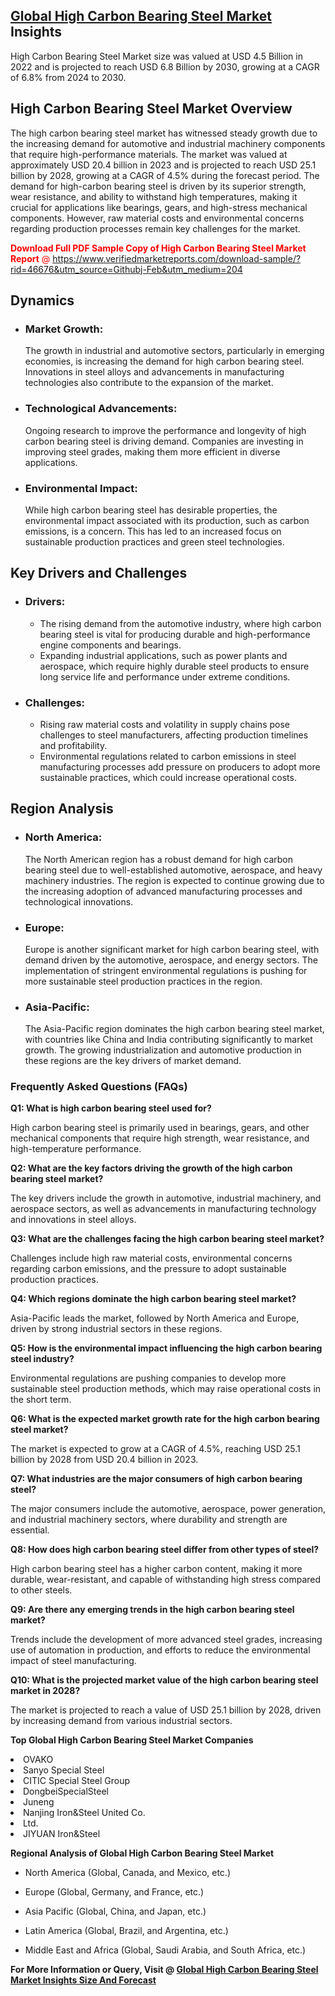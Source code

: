 <h2><a href="https://www.verifiedmarketreports.com/download-sample/?rid=46676&amp;utm_source=Githubj&amp;utm_medium=204" target="_blank">Global High Carbon Bearing Steel Market</a> Insights</h2><p>High Carbon Bearing Steel Market size was valued at USD 4.5 Billion in 2022 and is projected to reach USD 6.8 Billion by 2030, growing at a CAGR of 6.8% from 2024 to 2030.</p><p> <h2>High Carbon Bearing Steel Market Overview</h2> <p>The high carbon bearing steel market has witnessed steady growth due to the increasing demand for automotive and industrial machinery components that require high-performance materials. The market was valued at approximately USD 20.4 billion in 2023 and is projected to reach USD 25.1 billion by 2028, growing at a CAGR of 4.5% during the forecast period. The demand for high-carbon bearing steel is driven by its superior strength, wear resistance, and ability to withstand high temperatures, making it crucial for applications like bearings, gears, and high-stress mechanical components. However, raw material costs and environmental concerns regarding production processes remain key challenges for the market. <br><p><span class=""><span style="color: #ff0000;"><strong>Download Full PDF Sample Copy of High Carbon Bearing Steel Market Report</strong> @ </span><a href="https://www.verifiedmarketreports.com/download-sample/?rid=46676&amp;utm_source=Githubj-Feb&amp;utm_medium=204" target="_blank">https://www.verifiedmarketreports.com/download-sample/?rid=46676&amp;utm_source=Githubj-Feb&amp;utm_medium=204</a></span></p></p> <h2>Dynamics</h2> <ul> <li><h3>Market Growth: </h3>The growth in industrial and automotive sectors, particularly in emerging economies, is increasing the demand for high carbon bearing steel. Innovations in steel alloys and advancements in manufacturing technologies also contribute to the expansion of the market.</li> <li><h3>Technological Advancements: </h3>Ongoing research to improve the performance and longevity of high carbon bearing steel is driving demand. Companies are investing in improving steel grades, making them more efficient in diverse applications.</li> <li><h3>Environmental Impact: </h3>While high carbon bearing steel has desirable properties, the environmental impact associated with its production, such as carbon emissions, is a concern. This has led to an increased focus on sustainable production practices and green steel technologies.</li> </ul> <h2>Key Drivers and Challenges</h2> <ul> <li><h3>Drivers:</h3> <ul> <li>The rising demand from the automotive industry, where high carbon bearing steel is vital for producing durable and high-performance engine components and bearings.</li> <li>Expanding industrial applications, such as power plants and aerospace, which require highly durable steel products to ensure long service life and performance under extreme conditions.</li> </ul> </li> <li><h3>Challenges:</h3> <ul> <li>Rising raw material costs and volatility in supply chains pose challenges to steel manufacturers, affecting production timelines and profitability.</li> <li>Environmental regulations related to carbon emissions in steel manufacturing processes add pressure on producers to adopt more sustainable practices, which could increase operational costs.</li> </ul> </li> </ul> <h2>Region Analysis</h2> <ul> <li><h3>North America:</h3> The North American region has a robust demand for high carbon bearing steel due to well-established automotive, aerospace, and heavy machinery industries. The region is expected to continue growing due to the increasing adoption of advanced manufacturing processes and technological innovations.</li> <li><h3>Europe:</h3> Europe is another significant market for high carbon bearing steel, with demand driven by the automotive, aerospace, and energy sectors. The implementation of stringent environmental regulations is pushing for more sustainable steel production practices in the region.</li> <li><h3>Asia-Pacific:</h3> The Asia-Pacific region dominates the high carbon bearing steel market, with countries like China and India contributing significantly to market growth. The growing industrialization and automotive production in these regions are the key drivers of market demand.</li> </ul> <h3>Frequently Asked Questions (FAQs)</h3> <p><b>Q1: What is high carbon bearing steel used for?</b></p> <p>High carbon bearing steel is primarily used in bearings, gears, and other mechanical components that require high strength, wear resistance, and high-temperature performance.</p> <p><b>Q2: What are the key factors driving the growth of the high carbon bearing steel market?</b></p> <p>The key drivers include the growth in automotive, industrial machinery, and aerospace sectors, as well as advancements in manufacturing technology and innovations in steel alloys.</p> <p><b>Q3: What are the challenges facing the high carbon bearing steel market?</b></p> <p>Challenges include high raw material costs, environmental concerns regarding carbon emissions, and the pressure to adopt sustainable production practices.</p> <p><b>Q4: Which regions dominate the high carbon bearing steel market?</b></p> <p>Asia-Pacific leads the market, followed by North America and Europe, driven by strong industrial sectors in these regions.</p> <p><b>Q5: How is the environmental impact influencing the high carbon bearing steel industry?</b></p> <p>Environmental regulations are pushing companies to develop more sustainable steel production methods, which may raise operational costs in the short term.</p> <p><b>Q6: What is the expected market growth rate for the high carbon bearing steel market?</b></p> <p>The market is expected to grow at a CAGR of 4.5%, reaching USD 25.1 billion by 2028 from USD 20.4 billion in 2023.</p> <p><b>Q7: What industries are the major consumers of high carbon bearing steel?</b></p> <p>The major consumers include the automotive, aerospace, power generation, and industrial machinery sectors, where durability and strength are essential.</p> <p><b>Q8: How does high carbon bearing steel differ from other types of steel?</b></p> <p>High carbon bearing steel has a higher carbon content, making it more durable, wear-resistant, and capable of withstanding high stress compared to other steels.</p> <p><b>Q9: Are there any emerging trends in the high carbon bearing steel market?</b></p> <p>Trends include the development of more advanced steel grades, increasing use of automation in production, and efforts to reduce the environmental impact of steel manufacturing.</p> <p><b>Q10: What is the projected market value of the high carbon bearing steel market in 2028?</b></p> <p>The market is projected to reach a value of USD 25.1 billion by 2028, driven by increasing demand from various industrial sectors.</p> </p><p><strong>Top Global High Carbon Bearing Steel Market Companies</strong></p><div data-test-id=""><p><li>OVAKO</li><li> Sanyo Special Steel</li><li> CITIC Special Steel Group</li><li> DongbeiSpecialSteel</li><li> Juneng</li><li> Nanjing Iron&Steel United Co.</li><li>Ltd.</li><li> JIYUAN Iron&Steel</li></p><div><strong>Regional Analysis of&nbsp;Global High Carbon Bearing Steel Market</strong></div><ul><li dir="ltr"><p dir="ltr">North America&nbsp;(Global, Canada, and Mexico, etc.)</p></li><li dir="ltr"><p dir="ltr">Europe (Global, Germany, and France, etc.)</p></li><li dir="ltr"><p dir="ltr">Asia Pacific&nbsp;(Global, China, and Japan, etc.)</p></li><li dir="ltr"><p dir="ltr">Latin America&nbsp;(Global, Brazil, and Argentina, etc.)</p></li><li dir="ltr">Middle East and Africa&nbsp;(Global, Saudi Arabia, and South Africa, etc.)</li></ul><p><strong>For More Information or Query, Visit @&nbsp;</strong><strong><a href="https://www.verifiedmarketreports.com/product/global-high-carbon-bearing-steel-market-2019-by-manufacturers-regions-type-and-application-forecast-to-2024/?utm_source=Githubj&amp;utm_medium=204" target="_blank">Global High Carbon Bearing Steel Market Insights Size And Forecast</a></strong></p></div>
